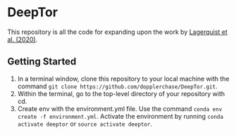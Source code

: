 # DeepTor
This repository is all the code for expanding upon the work by [Lagerquist et al. (2020)](https://journals.ametsoc.org/view/journals/mwre/148/7/mwrD190372.xml).  

## Getting Started
1. In a terminal window, clone this repository to your local machine with the command
`git clone https://github.com/dopplerchase/DeepTor.git`.
2. Within the terminal, go to the top-level directory of your repository with cd.
3. Create env with the environment.yml file.
   Use the command `conda env create -f environment.yml`. Activate the environment by running `conda activate deeptor` or 
   `source activate deeptor`.
